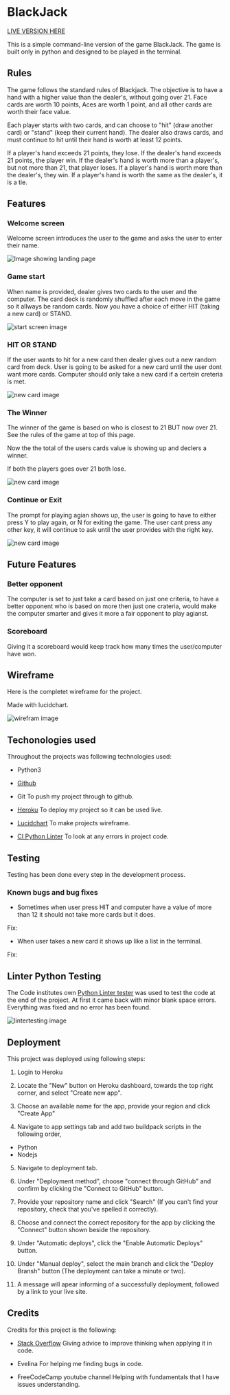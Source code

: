# BlackJack


[LIVE VERSION HERE]()

This is a simple command-line version of the game BlackJack. The game is built only in python and designed to be played in the terminal.

## Rules

The game follows the standard rules of Blackjack. The objective is to have a hand with a higher value than the dealer's, without going over 21.
Face cards are worth 10 points, Aces are worth 1 point, 
and all other cards are worth their face value.

Each player starts with two cards, and can choose to "hit" (draw another card) or "stand" (keep their current hand). The dealer also draws cards, and must continue to hit until their hand is worth at least 12 points.

If a player's hand exceeds 21 points, they lose. If the dealer's hand exceeds 21 points, the player win. 
If the dealer's hand is worth more than a player's, but not more than 21, that player loses. If a player's hand is worth more than the dealer's, 
they win. If a player's hand is worth the same as the dealer's, it is a tie.



## Features

### Welcome screen

Welcome screen introduces the user to the game and asks the user to enter their name.

<img src="readmeimg/welcomescreen.png" alt="Image showing landing page">

### Game start

When name is provided, dealer gives two cards to the user and the computer.
The card deck is randomly shuffled after each move in the game so it allways be random cards.
Now you have a choice of either HIT (taking a new card) or STAND.

<img src="readmeimg/gamestarts.png" alt="start screen image">


### HIT OR STAND

If the user wants to hit for a new card then dealer gives out a new random card from deck.
User is going to be asked for a new card until the user dont want more cards.
Computer should only take a new card if a certein creteria is met. 


<img src="readmeimg/newcard.png" alt="new card image">



### The Winner

The winner of the game is based on who is closest to 21 BUT now over 21. See the rules of the game at top of this page.

Now the the total of the users cards value is showing up and declers a winner.

If both the players goes over 21 both lose.

<img src="readmeimg/winnerimg.png" alt="new card image">

### Continue or Exit

The prompt for playing agian shows up, the user is going to have to either press Y to play again,
or N for exiting the game. The user cant press any other key, it will continue to ask until the user
provides with the right key. 

<img src="readmeimg/playagianimg.png" alt="new card image">



## Future Features

### Better opponent

The computer is set to just take a card based on just one criteria, to have a better opponent who is based on more then just one crateria,
would make the computer smarter and gives it more a fair opponent to play agianst.


### Scoreboard

Giving it a scoreboard would keep track how many times the user/computer have won.



## Wireframe

Here is the completet wireframe for the project.

Made with lucidchart.


<img src="readmeimg/wireframeimg.png" alt="wirefram image">



## Techonologies used

Throughout the projects was following technologies used:

- Python3

- [Github](https://github.com/)

- Git 
To push my project through to github.

- [Heroku](https://heroku.com/)
To deploy my project so it can be used live.

- [Lucidchart](https://lucid.app/)
To make projects wireframe.

- [CI Python Linter](https://pep8ci.herokuapp.com/#)
To look at any errors in project code.


## Testing

Testing has been done every step in the development process.

### Known bugs and bug fixes

- Sometimes when user press HIT and computer have a value of more than 12 it should not take more cards but it does.

Fix:



- When user takes a new card it shows up like a list in the terminal.

Fix:


## Linter Python Testing

The Code institutes own [Python Linter tester](https://pep8ci.herokuapp.com/#) was used to test the code at the end of the project. At first it came back with minor blank space errors. Everything was fixed and no error has been found.

<img src="readmeimg/lintertesting.png" alt="lintertesting image">



## Deployment


This project was deployed using following steps:

1. Login to Heroku

2. Locate the "New" button on Heroku dashboard, towards the top right corner, and select "Create new app".

3. Choose an available name for the app, provide your region and click "Create App"

4. Navigate to app settings tab and add two buildpack scripts in the following order,

 - Python
 - Nodejs

5. Navigate to deployment tab.

6. Under "Deployment method", choose "connect through GitHub" and confirm by clicking the "Connect to GitHub" button.

7. Provide your repository name and click "Search" (If you can't find your repository, check that you've spelled it correctly).

8. Choose and connect the correct repository for the app by clicking the "Connect" button shown beside the repository.

9. Under "Automatic deploys", click the "Enable Automatic Deploys" button.

10. Under "Manual deploy", select the main branch and click the "Deploy Bransh" button (The deployment can take a minute or two).

11. A message will apear informing of a successfully deployment, followed by a link to your live site.



## Credits

Credits for this project is the following:

- [Stack Overflow](https://stackoverflow.com)
 Giving advice to improve thinking when applying it in code.

- Evelina 
 For helping me finding bugs in code.

 - FreeCodeCamp youtube channel
  Helping with fundamentals that I have issues understanding.
 